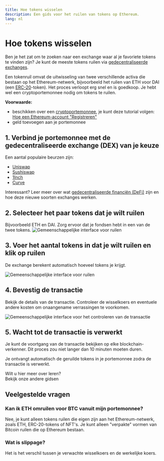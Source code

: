 ```yaml
---
title: Hoe tokens wisselen
description: Een gids voor het ruilen van tokens op Ethereum.
lang: nl
---
```


# Hoe tokens wisselen

Ben je het zat om te zoeken naar een exchange waar al je favoriete tokens te vinden zijn? Je kunt de meeste tokens ruilen via [gedecentraliseerde exchanges](/glossary/#dex).

Een tokenruil omvat de uitwisseling van twee verschillende activa die bestaan op het Ethereum-netwerk, bijvoorbeeld het ruilen van ETH voor DAI (een [ERC-20](/glossary/#erc-20)-token). Het proces verloopt erg snel en is goedkoop. Je hebt wel een cryptoportemonnee nodig om tokens te ruilen.

**Voorwaarde:**

- beschikken over een [cryptoportemonnee](/glossary/#wallet), je kunt deze tutorial volgen: [Hoe een Ethereum-account "Registreren"](/guides/how-to-create-an-ethereum-account/)
- geld toevoegen aan je portemonnee

## 1. Verbind je portemonnee met de gedecentraliseerde exchange (DEX) van je keuze

Een aantal populaire beurzen zijn:

- [Uniswap](https://app.uniswap.org/#/swap)
- [Sushiswap](https://www.sushi.com/swap)
- [1Inch](https://app.1inch.io/#/1/unified/swap/ETH/DAI)
- [Curve](https://curve.fi/#/ethereum/swap)

Interessant? Leer meer over wat [gedecentraliseerde financiën (DeFi)](/defi/) zijn en hoe deze nieuwe soorten exchanges werken.

## 2. Selecteer het paar tokens dat je wilt ruilen

Bijvoorbeeld ETH en DAI. Zorg ervoor dat je fondsen hebt in een van de twee tokens. ![Gemeenschappelijke interface voor ruilen](./swap1.png)

## 3. Voer het aantal tokens in dat je wilt ruilen en klik op ruilen

De exchange berekent automatisch hoeveel tokens je krijgt.

![Gemeenschappelijke interface voor ruilen](./swap2.png)

## 4. Bevestig de transactie

Bekijk de details van de transactie. Controleer de wisselkoers en eventuele andere kosten om onaangename verrassingen te voorkomen.

![Gemeenschappelijke interface voor het controleren van de transactie](./swap3.png)

## 5. Wacht tot de transactie is verwerkt

Je kunt de voortgang van de transactie bekijken op elke blockchain-verkenner. Dit proces zou niet langer dan 10 minuten moeten duren.

Je ontvangt automatisch de geruilde tokens in je portemonnee zodra de transactie is verwerkt.
<br />

<Alert variant="update">
<AlertEmoji text=":eyes:"/>
<AlertContent className="justify-between flex-row items-center">
  <div>Wilt u hier meer over leren?</div>
  <ButtonLink href="/guides/">
    Bekijk onze andere gidsen
  </ButtonLink>
</AlertContent>
</Alert>

## Veelgestelde vragen

### Kan ik ETH omruilen voor BTC vanuit mijn portemonnee?

Nee, je kunt alleen tokens ruilen die eigen zijn aan het Ethereum-netwerk, zoals ETH, ERC-20-tokens of NFT's. Je kunt alleen "verpakte" vormen van Bitcoin ruilen die op Ethereum bestaan.

### Wat is slippage?

Het is het verschil tussen je verwachte wisselkoers en de werkelijke koers.
